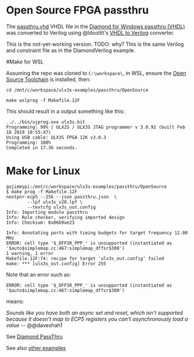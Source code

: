 # Open Source FPGA passthru

The [passthru.vhd](../Diamond/passthru.vhd) VHDL file in the [Diamond for Windows passthru (VHDL)](../Diamond/README.md) was converted to Verilog using @ldoolitt's [VHDL to Verilog](https://github.com/ldoolitt/vhd2vl) converter.

This is the not-yet-working version. TODO: why? This is the same Verilog and constraint file as in the DiamondVerilog example.


#Make for WSL

Assuming the repo was cloned to `C:\workspace\`, in WSL, ensure the [Open Source Toolchain](../../OpenSource-toolchain/README.md) is installed, then:

```
cd /mnt/c/workspace/ulx3s-examples/passthru/OpenSource

make wslprog -f Makefile.12F
```
This should result in a output something like this:

```
../../bin/ujprog.exe ulx3s.bit
Programming: 99% | ULX2S / ULX3S JTAG programmer v 3.0.92 (built Feb 18 2019 10:55:47)
Using USB cable: ULX3S FPGA 12K v3.0.3
Programming: 100%
Completed in 17.36 seconds.
```


# Make for Linux
```
gojimmypi:/mnt/c/workspace/ulx3s-examples/passthru/OpenSource
$ make prog -f Makefile.12F
nextpnr-ecp5 --25k --json passthru.json  \
        --lpf ulx3s_v20.lpf \
        --textcfg ulx3s_out.config
Info: Importing module passthru
Info: Rule checker, verifying imported design
Info: Checksum: 0x06b9ae23

Info: Annotating ports with timing budgets for target frequency 12.00 MHz
ERROR: cell type '$_DFFSR_PPP_' is unsupported (instantiated as '$auto$simplemap.cc:467:simplemap_dffsr$300')
1 warning, 1 error
Makefile.12F:74: recipe for target 'ulx3s_out.config' failed
make: *** [ulx3s_out.config] Error 255
```

Note that an error such as:

```
ERROR: cell type '$_DFFSR_PPP_' is unsupported (instantiated as '$auto$simplemap.cc:467:simplemap_dffsr$300')
```

means:

_Sounds like you have both an async set and reset, which isn't supported because it doesn't map to ECP5 registers
you can't asynchronously load a value_ 
-- @@daveshah1


See [Diamond PassThru](../Diamond/README.md)

See also [other examples](../../README.md)